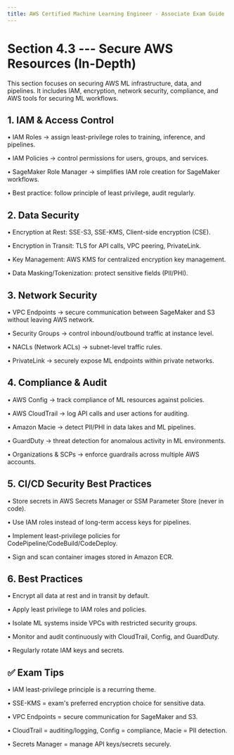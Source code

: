 ```yaml
---
title: AWS Certified Machine Learning Engineer - Associate Exam Guide
---
```


# Section 4.3 --- Secure AWS Resources (In-Depth)

This section focuses on securing AWS ML infrastructure, data, and
pipelines. It includes IAM, encryption, network security, compliance,
and AWS tools for securing ML workflows.

## 1. IAM & Access Control

• IAM Roles → assign least-privilege roles to training, inference, and
pipelines.

• IAM Policies → control permissions for users, groups, and services.

• SageMaker Role Manager → simplifies IAM role creation for SageMaker
workflows.

• Best practice: follow principle of least privilege, audit regularly.

## 2. Data Security

• Encryption at Rest: SSE-S3, SSE-KMS, Client-side encryption (CSE).

• Encryption in Transit: TLS for API calls, VPC peering, PrivateLink.

• Key Management: AWS KMS for centralized encryption key management.

• Data Masking/Tokenization: protect sensitive fields (PII/PHI).

## 3. Network Security

• VPC Endpoints → secure communication between SageMaker and S3 without
leaving AWS network.

• Security Groups → control inbound/outbound traffic at instance level.

• NACLs (Network ACLs) → subnet-level traffic rules.

• PrivateLink → securely expose ML endpoints within private networks.

## 4. Compliance & Audit

• AWS Config → track compliance of ML resources against policies.

• AWS CloudTrail → log API calls and user actions for auditing.

• Amazon Macie → detect PII/PHI in data lakes and ML pipelines.

• GuardDuty → threat detection for anomalous activity in ML
environments.

• Organizations & SCPs → enforce guardrails across multiple AWS
accounts.

## 5. CI/CD Security Best Practices

• Store secrets in AWS Secrets Manager or SSM Parameter Store (never in
code).

• Use IAM roles instead of long-term access keys for pipelines.

• Implement least-privilege policies for
CodePipeline/CodeBuild/CodeDeploy.

• Sign and scan container images stored in Amazon ECR.

## 6. Best Practices

• Encrypt all data at rest and in transit by default.

• Apply least privilege to IAM roles and policies.

• Isolate ML systems inside VPCs with restricted security groups.

• Monitor and audit continuously with CloudTrail, Config, and GuardDuty.

• Regularly rotate IAM keys and secrets.

## ✅ Exam Tips

• IAM least-privilege principle is a recurring theme.

• SSE-KMS = exam's preferred encryption choice for sensitive data.

• VPC Endpoints = secure communication for SageMaker and S3.

• CloudTrail = auditing/logging, Config = compliance, Macie = PII
detection.

• Secrets Manager = manage API keys/secrets securely.

